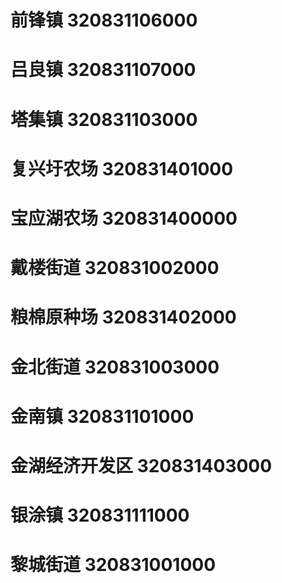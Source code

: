 # 前锋镇 320831106000
# 吕良镇 320831107000
# 塔集镇 320831103000
# 复兴圩农场 320831401000
# 宝应湖农场 320831400000
# 戴楼街道 320831002000
# 粮棉原种场 320831402000
# 金北街道 320831003000
# 金南镇 320831101000
# 金湖经济开发区 320831403000
# 银涂镇 320831111000
# 黎城街道 320831001000
